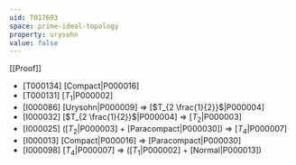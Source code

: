 ```yaml
---
uid: T017693
space: prime-ideal-topology
property: urysohn
value: false
---
```

[[Proof]]

* [T000134] [Compact|P000016]
* [T000131] [$T_1$|P000002]
* [I000086] [Urysohn|P000009] => [$T_{2 \frac{1}{2}}$|P000004]
* [I000032] [$T_{2 \frac{1}{2}}$|P000004] => [$T_2$|P000003]
* [I000025] ([$T_2$|P000003] + [Paracompact|P000030]) => [$T_4$|P000007]
* [I000013] [Compact|P000016] => [Paracompact|P000030]
* [I000098] [$T_4$|P000007] => ([$T_1$|P000002] + [Normal|P000013])

